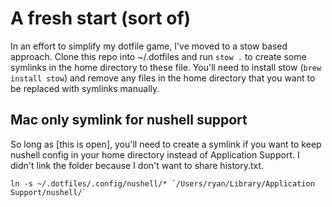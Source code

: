 # A fresh start (sort of)

In an effort to simplify my dotfile game, I've moved to a stow based approach. Clone this repo into ~/.dotfiles and run `stow .` to create some symlinks in the home directory to these file. You'll need to install stow (`brew install stow`) and remove any files in the home directory that you want to be replaced with symlinks manually. 

## Mac only symlink for nushell support
So long as [this is open], you'll need to create a symlink if you want to keep nushell config in your home directory instead of Application Support. I didn't link the folder because I don't want to share history.txt.

```
ln -s ~/.dotfiles/.config/nushell/* `/Users/ryan/Library/Application Support/nushell/`
```
